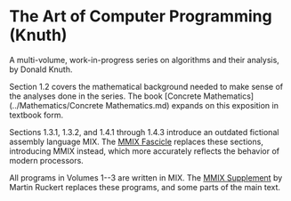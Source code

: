 # The Art of Computer Programming (Knuth)
A multi-volume, work-in-progress series on algorithms and their analysis, by Donald Knuth.

Section 1.2 covers the mathematical background needed to make sense of the analyses done in the series. The book [Concrete Mathematics](../Mathematics/Concrete Mathematics.md) expands on this exposition in textbook form.

Sections 1.3.1, 1.3.2, and 1.4.1 through 1.4.3 introduce an outdated fictional assembly language MIX. 
The [MMIX Fascicle](https://www.mmix.cs.hm.edu/doc/fasc1.pdf) replaces these sections, introducing MMIX instead, which more accurately reflects the behavior of modern processors.

All programs in Volumes 1--3 are written in MIX.
The [MMIX Supplement](https://www.mmix.cs.hm.edu/supplement/index.html) by Martin Ruckert replaces these programs, and some parts of the main text.
